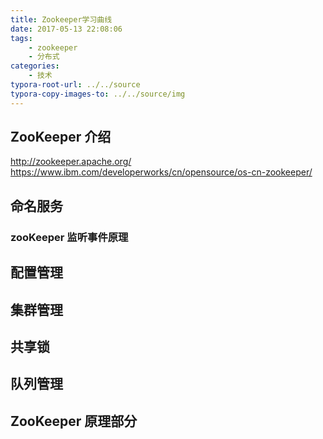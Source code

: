 ```yaml
---
title: Zookeeper学习曲线
date: 2017-05-13 22:08:06
tags:
    - zookeeper
    - 分布式
categories:
    - 技术
typora-root-url: ../../source
typora-copy-images-to: ../../source/img
---
```

## ZooKeeper 介绍
http://zookeeper.apache.org/
https://www.ibm.com/developerworks/cn/opensource/os-cn-zookeeper/
<!-- more -->

## 命名服务
### zooKeeper 监听事件原理
## 配置管理
## 集群管理
## 共享锁
## 队列管理
## ZooKeeper 原理部分

